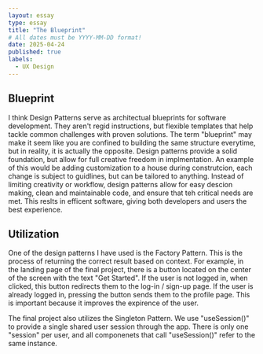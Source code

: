 ```yaml
---
layout: essay
type: essay
title: "The Blueprint"
# All dates must be YYYY-MM-DD format!
date: 2025-04-24
published: true
labels:
  - UX Design 
---
```


## Blueprint 

I think Design Patterns serve as architectual blueprints for software development. They aren't regid instructions, but flexible templates that help tackle common challenges with proven solutions. The term "blueprint" may make it seem like you are confined to building the same structure everytime, but in reality, it is actually the opposite. Design patterns provide a solid foundation, but allow for full creative freedom in implmentation. An example of this would be adding customization to a house during construtcion, each change is subject to guidlines, but can be tailored to anything. Instead of limiting creativity or workflow, design patterns allow for easy descion making, clean and maintainable code, and ensure that teh critical needs are met. This reslts in efficent software, giving both developers and users the best experience. 

## Utilization 

One of the design patterns I have used is the Factory Pattern. This is the process of returning the correct result based on context. For example, in the landing page of the final project, there is a button located on the center of the screen with the text "Get Started". If the user is not logged in, when clicked, this button redirects them to the log-in / sign-up page. If the user is already logged in, pressing the button sends them to the profile page. This is important because it improves the expirence of the user. 

The final project also utilizes the Singleton Pattern. We use "useSession()" to provide a single shared user session through the app. There is only one "session" per user, and all componenets that call "useSession()" refer to the same instance. 


